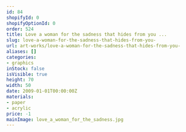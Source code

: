 ```yaml
---
id: 84
shopifyId: 0
shopifyOptionId: 0
order: 524
title: Love a woman for the sadness that hides from you ...
slug: love-a-woman-for-the-sadness-that-hides-from-you-
url: art-works/love-a-woman-for-the-sadness-that-hides-from-you-
aliases: []
categories:
- graphics
inStock: false
isVisible: true
height: 70
width: 50
date: 2009-01-01T00:00:00Z
materials:
- paper
- acrylic
price: -1
mainImage: love_a_woman_for_the_sadness.jpg
---
```

